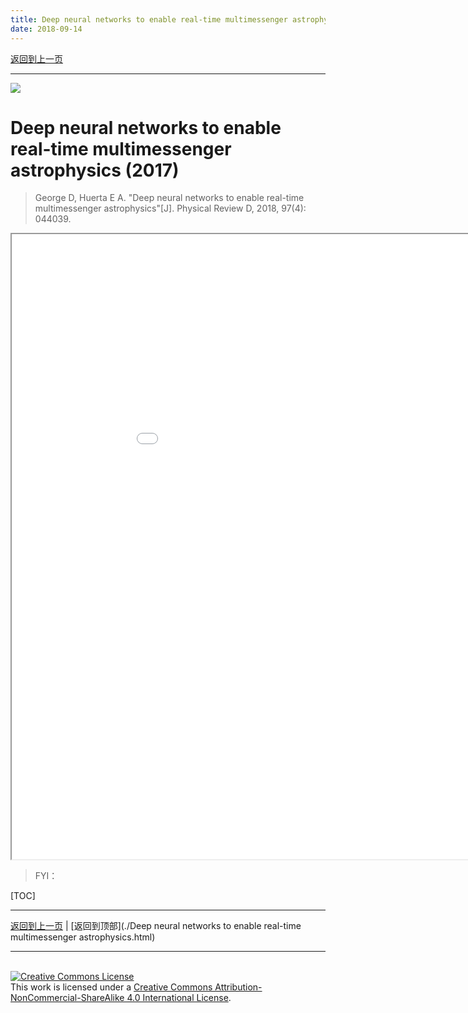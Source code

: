 ```yaml
---
title: Deep neural networks to enable real-time multimessenger astrophysics
date: 2018-09-14
---
```


[返回到上一页](./index.html)

---

![](https://i.loli.net/2018/08/24/5b7fffecd8d1d.png)

# Deep neural networks to enable real-time multimessenger astrophysics (2017)

>George D, Huerta E A. "Deep neural networks to enable real-time multimessenger astrophysics"[J]. Physical Review D, 2018, 97(4): 044039.



<iframe src="./Deep neural networks to enable real-time multimessenger astrophysics.pdf" style="width:1000px; height:1000px;" width="100%" height=100%>This browser does not support PDFs. Please download the PDF to view it: <a href="https://arxiv.org/pdf/1701.00008v3.pdf">Download PDF</a></iframe>



> FYI：
>



[TOC]





















---

[返回到上一页](./index.html) | [返回到顶部](./Deep neural networks to enable real-time multimessenger astrophysics.html)

---
<br>
<a rel="license" href="http://creativecommons.org/licenses/by-nc-sa/4.0/"><img alt="Creative Commons License" style="border-width:0" src="https://i.creativecommons.org/l/by-nc-sa/4.0/88x31.png" /></a><br />This work is licensed under a <a rel="license" href="http://creativecommons.org/licenses/by-nc-sa/4.0/">Creative Commons Attribution-NonCommercial-ShareAlike 4.0 International License</a>.
<br>
<script type="application/json" class="js-hypothesis-config">
  {
    "openSidebar": false,
    "showHighlights": true,
    "theme": classic,
    "enableExperimentalNewNoteButton": true
  }
</script>
<script async src="https://hypothes.is/embed.js"></script>